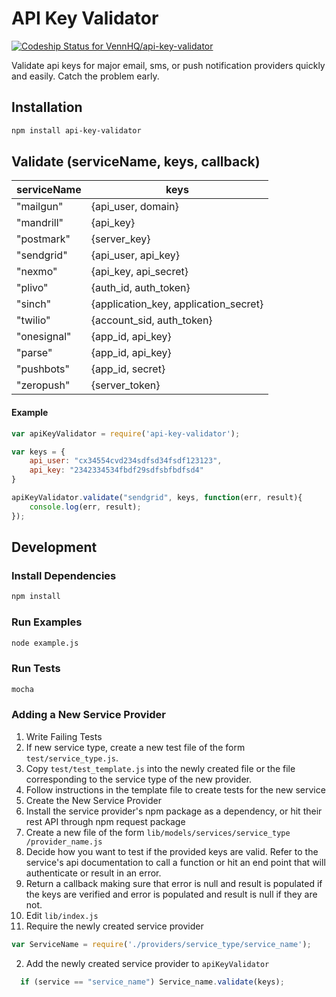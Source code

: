 # API Key Validator

[ ![Codeship Status for VennHQ/api-key-validator](https://codeship.com/projects/84e0b4a0-e605-0132-9e91-46daeabcd7f9/status?branch=master)](https://codeship.com/projects/82171)

Validate api keys for major email, sms, or push notification providers quickly and easily. Catch the problem early.


## Installation
``` bash
npm install api-key-validator
```

## Validate (serviceName, keys, callback)

|serviceName | keys |
|----------|-----------|
| "mailgun" | {api_user, domain}  |
| "mandrill" | {api_key}          |
| "postmark" | {server_key}       |
| "sendgrid" | {api_user, api_key}          |
| "nexmo" | {api_key, api_secret}                 |
| "plivo" | {auth_id, auth_token}                 |
| "sinch" | {application_key, application_secret} |
| "twilio" | {account_sid, auth_token}             |
| "onesignal" | {app_id, api_key}         |
| "parse" | {app_id, api_key}    |
| "pushbots" | {app_id, secret}  |
| "zeropush" | {server_token}     |


#### Example
``` javascript
var apiKeyValidator = require('api-key-validator');

var keys = {
    api_user: "cx34554cvd234sdfsd34fsdf123123",
    api_key: "2342334534fbdf29sdfsbfbdfsd4"
}

apiKeyValidator.validate("sendgrid", keys, function(err, result){
    console.log(err, result);
});

```

## Development

### Install Dependencies
``` bash
npm install
```

### Run Examples
``` bash
node example.js
```

### Run Tests
``` bash
mocha
```

### Adding a New Service Provider
1. Write Failing Tests
  1. If new service type, create a new test file of the form
		 `test/service_type.js`.
  2. Copy `test/test_template.js` into the newly created file or
	   the file corresponding to the service type of the new provider.
  3. Follow instructions in the template file to create tests for the new
	   service
2. Create the New Service Provider
  1. Install the service provider's npm package as a dependency, or hit their rest API through npm request package
  2. Create a new file of the form `lib/models/services/service_type
	   /provider_name.js`
  3. Decide how you want to test if the provided keys are valid.
		 Refer to the service's api documentation to call a function
		 or hit an end point that will authenticate or result in an error.
  4. Return a callback making sure that error is null and result is
		 populated if the keys are verified and error is populated and result is
		 null if they are not.
3. Edit `lib/index.js`
  1. Require the newly created service provider
  ```js
  var ServiceName = require('./providers/service_type/service_name');
  ```
  2. Add the newly created service provider to `apiKeyValidator`
  ``` javascript
	if (service == "service_name") Service_name.validate(keys);
  ```
